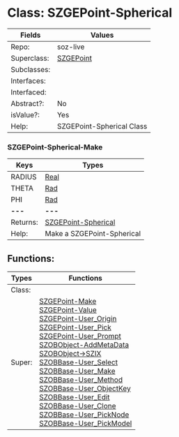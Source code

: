 
# Class:	SZGEPoint-Spherical

| Fields | Values |
| --------- | --------- |
| Repo: | soz-live |
| Superclass: | [SZGEPoint](SZGEPoint.html) |
| Subclasses: |  |
| Interfaces: |  |
| Interfaced: |  |
| Abstract?: | No |
| isValue?: | Yes |
| Help: | SZGEPoint-Spherical Class |

### SZGEPoint-Spherical-Make

| Keys | Types |
| --------- | --------- |
| RADIUS | [Real](Real.html) |
| THETA | [Rad](Rad.html) |
| PHI | [Rad](Rad.html) |
| **---** | **---** |
| Returns: | [SZGEPoint-Spherical](SZGEPoint-Spherical.html) |
| Help: | Make a SZGEPoint-Spherical |


## Functions:

| Types | Functions |
| --------- | --------- |
| Class: |  |
| Super: | [SZGEPoint-Make](SZGEPoint.html) <br> [SZGEPoint-Value](SZGEPoint.html) <br> [SZGEPoint-User_Origin](SZGEPoint.html) <br> [SZGEPoint-User_Pick](SZGEPoint.html) <br> [SZGEPoint-User_Prompt](SZGEPoint.html) <br> [SZOBObject-AddMetaData](SZOBObject.html) <br> [SZOBObject->SZIX](SZOBObject.html) <br> [SZOBBase-User_Select](SZOBBase.html) <br> [SZOBBase-User_Make](SZOBBase.html) <br> [SZOBBase-User_Method](SZOBBase.html) <br> [SZOBBase-User_ObjectKey](SZOBBase.html) <br> [SZOBBase-User_Edit](SZOBBase.html) <br> [SZOBBase-User_Clone](SZOBBase.html) <br> [SZOBBase-User_PickNode](SZOBBase.html) <br> [SZOBBase-User_PickModel](SZOBBase.html) |



